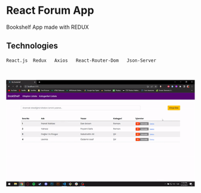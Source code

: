 # React Forum App

Bookshelf App made with REDUX

## Technologies

```
React.js  Redux   Axios   React-Router-Dom   Json-Server 
```

<br>

![](screen.gif)

<br>
